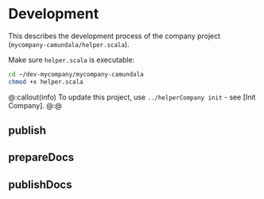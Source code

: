 # Development

This describes the development process of the company project (`mycompany-camundala/helper.scala`).

Make sure `helper.scala` is executable:

```bash
cd ~/dev-mycompany/mycompany-camundala
chmod +x helper.scala
```

@:callout(info)
To update this project, use `../helperCompany init` - see  [Init Company].
@:@

## publish

## prepareDocs

## publishDocs
